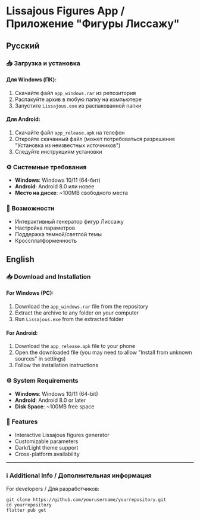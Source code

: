 # Lissajous Figures App / Приложение "Фигуры Лиссажу"

## Русский

### 📥 Загрузка и установка

#### Для Windows (ПК):
1. Скачайте файл `app_windows.rar` из репозитория
2. Распакуйте архив в любую папку на компьютере
3. Запустите `Lissajous.exe` из распакованной папки

#### Для Android:
1. Скачайте файл `app_release.apk` на телефон
2. Откройте скачанный файл (может потребоваться разрешение "Установка из неизвестных источников")
3. Следуйте инструкциям установки

### ⚙️ Системные требования
- **Windows**: Windows 10/11 (64-бит)
- **Android**: Android 8.0  или новее
- **Место на диске**: ~100MB свободного места

### 🚀 Возможности
- Интерактивный генератор фигур Лиссажу
- Настройка параметров
- Поддержка темной/светлой темы
- Кроссплатформенность


## English

### 📥 Download and Installation

#### For Windows (PC):
1. Download the `app_windows.rar` file from the repository
2. Extract the archive to any folder on your computer
3. Run `Lissajous.exe` from the extracted folder

#### For Android:
1. Download the `app_release.apk` file to your phone
2. Open the downloaded file (you may need to allow "Install from unknown sources" in settings)
3. Follow the installation instructions

### ⚙️ System Requirements
- **Windows**: Windows 10/11 (64-bit)
- **Android**: Android 8.0 or later
- **Disk Space**: ~100MB free space

### 🚀 Features
- Interactive Lissajous figures generator
- Customizable parameters
- Dark/Light theme support
- Cross-platform availability
---

### ℹ️ Additional Info / Дополнительная информация

For developers / Для разработчиков:
```
git clone https://github.com/yourusername/yourrepository.git
cd yourrepository
flutter pub get
